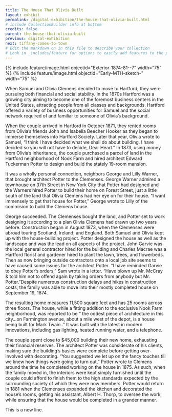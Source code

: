 ```yaml
---
title: The House That Olivia Built
layout: exhibit
permalink: /digital-exhibition/the-house-that-olivia-built.html
# include CollectionBuilder info at bottom
credits: false
parent: the-house-that-olivia-built
previous: digital-exhibition
next: tiffany-comes-to-town
# Edit the markdown on in this file to describe your collection
# Look in _includes/feature for options to easily add features to the page
---
```


{% include feature/image.html objectid="Exterior-1874-81--7" width="75" %}
{% include feature/image.html objectid="Early-MTH-sketch-" width="75" %}

When Samuel and Olivia Clemens decided to move to Hartford, they were pursuing both financial and social stability. In the 1870s Hartford was a growing city aiming to become one of the foremost business centers in the United States, attracting people from all classes and backgrounds. Hartford offered a variety of business opportunities for Samuel and the social network required of and familiar to someone of Olivia’s background.

When the couple arrived in Hartford in October 1871, they rented rooms from Olivia’s friends John and Isabella Beecher Hooker as they began to immerse themselves into Hartford Society. Later that year, Olivia wrote to Samuel, “I think I have decided what we shall do about building. I have decided so you will not have to decide, Dear Heart.” In 1873, using money from Olivia’s inheritance, the couple purchased a parcel of land in the Hartford neighborhood of Nook Farm and hired architect Edward Tuckerman Potter to design and build the stately 19-room mansion.

It was a wholly personal connection, neighbors George and Lilly Warner, that brought architect Potter to the Clemenses. George Warner admired a townhouse on 37th Street in New York City that Potter had designed and the Warners hired Potter to build their home on Forest Street, just a little south of the land that Olivia Clemens had her eye on for their house. “I want immensely to get that house for Potter,” George wrote to Lilly of the commision to build the Clemens house.

George succeeded. The Clemenses bought the land, and Potter set to work designing it according to a plan Olivia Clemens had drawn up two years before. Construction began in August 1873, when the Clemenses were abroad touring Scotland, Ireland, and England. Both Samuel and Olivia kept up with the house-building project. Potter designed the house as well as the landscape and was the lead on all aspects of the project. John Garvie was the local general contractor hired for the building and Charles Macrae was a Hartford florist and gardener hired to plant the lawn, trees, and flowerbeds. Then as now bringing outside contractors onto a local job site seems to have caused some issues for the architect Potter. “I have reminded Garvie to obey Potter’s orders,” Sam wrote in a letter. “Have blown up Mr. McCray & told him not to offend again by taking orders from anybody but Mr. Potter.”Despite numerous construction delays and hikes in construction costs, the family was able to move into their mostly completed house on September 19, 1874. 

The resulting home measures 11‚500 square feet and has 25 rooms across three floors. The house, while a fitting addition to the exclusive Nook Farm neighborhood, was reported to be “ the oddest piece of architecture in this city…on Farmington avenue, about a mile west of the depot, is a house being built for Mark Twain..”  It was built with the latest in modern innovations, including gas lighting, heated running water, and a telephone.

The couple spent close to $45‚000 building their new home, exhausting their financial reserves. The architect Potter was considerate of his clients, making sure the building’s basics were complete before getting over-involved with decorating. “You suggested we let up on the fancy touches till we knew how things were going to turn out,” Potter wrote to Clemens around the time he completed working on the house in 1875. As such, when the family moved in, the interiors were kept simply furnished until the couple could afford to finish them to the high standards expected by the surrounding society of which they were now members.  Potter would return in 1881 when the Clemenses expanded the kitchen and decorated the house’s rooms, getting  his assistant, Albert H. Thorp, to oversee the work, while ensuring that the house would be completed in a grander manner.

This is a new line.
